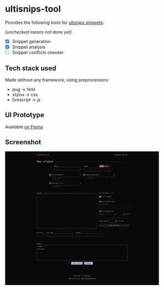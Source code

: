 # ultisnips-tool
Provides the following tools for [ultsnips snippets](https://github.com/SirVer/ultisnips):

_(unchecked means not done yet)_
- [x] Snippet generation
- [x] Snippet analysis
- [ ] Snippet conflicts checker

## Tech stack used

Made without any framework, using preprocessors:

- pug → html
- stylus → css
- livescript → js

## UI Prototype

Available [on Figma](https://www.figma.com/proto/vS1qgbKknEOIoCm8aom7oh/ultisnips.io?node-id=1%3A2&scaling=min-zoom)

## Screenshot

![website screenshot](scrot.png)
